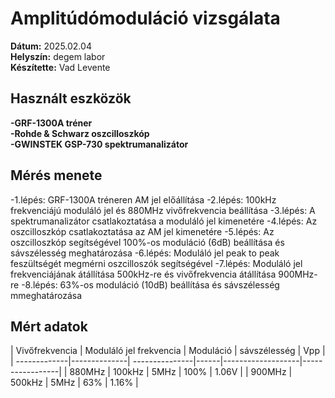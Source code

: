 # Amplitúdómoduláció vizsgálata

**Dátum:** 2025.02.04 <br>
**Helyszín:** degem labor <br>
**Készítette:** Vad Levente <br>

## Használt eszközök

**-GRF-1300A tréner** <br>
**-Rohde & Schwarz oszcilloszkóp** <br>
**-GWINSTEK GSP-730 spektrumanalizátor** <br>

## Mérés menete

-1.lépés: GRF-1300A tréneren AM jel előállítása
-2.lépés: 100kHz frekvenciájú moduláló jel és 880MHz vivőfrekvencia beállítása
-3.lépés: A spektrumanalizátor csatlakoztatása a moduláló jel kimenetére
-4.lépés: Az oszcilloszkóp csatlakoztatása az AM jel kimenetére
-5.lépés: Az oszcilloszkóp segítségével 100%-os moduláció (6dB) beállítása és sávszélesség meghatározása
-6.lépés: Moduláló jel peak to peak feszültségét megmérni oszcilloszók segítségével
-7.lépés: Moduláló jel frekvenciájának átállítása 500kHz-re és vivőfrekvencia átállítása 900MHz-re
-8.lépés: 63%-os moduláció (10dB) beállítása és sávszélesség mmeghatározása

## Mért adatok

| Vivőfrekvencia    | Moduláló jel frekvencia     | Moduláció     | sávszélesség       | Vpp         |
| -------------|--------------| ---------------|------|-------------------|-----------------|
|      880MHz       |   100kHz    |   5MHz     |  100%   |   1.06V       |
|      900MHz      |  500kHz  |       5MHz     |  63%    |   1.16%        |

